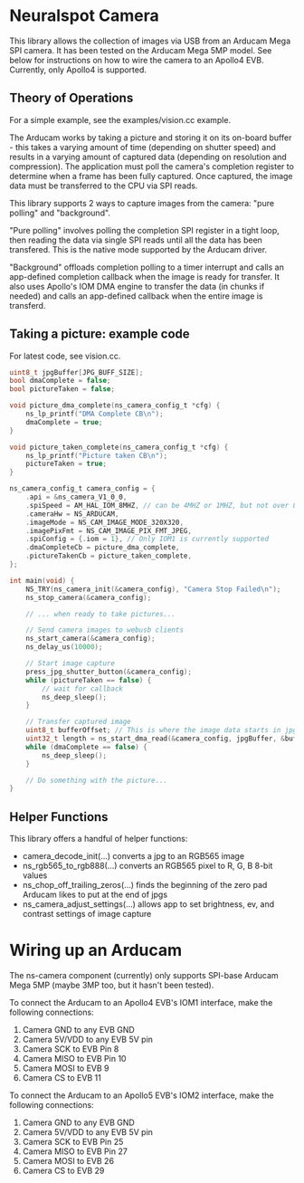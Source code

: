 # Neuralspot Camera
This library allows the collection of images via USB from an Arducam Mega SPI camera. It has been tested on the Arducam Mega 5MP model. See below for instructions on how to wire the camera to an Apollo4 EVB. Currently, only Apollo4 is supported.

## Theory of Operations
For a simple example, see the examples/vision.cc example.

The Arducam works by taking a picture and storing it on its on-board buffer - this takes a varying amount of time (depending on shutter speed) and results in a varying amount of captured data (depending on resolution and compression). The application must poll the camera's completion register to determine when a frame has been fully captured. Once captured, the image data must be transferred to the CPU via SPI reads.

This library supports 2 ways to capture images from the camera: "pure polling" and "background".

"Pure polling" involves polling the completion SPI register in a tight loop, then reading the data via single SPI reads until all the data has been transfered. This is the native mode supported by the Arducam driver.

"Background" offloads completion polling to a timer interrupt and calls an app-defined completion callback when the image is ready for transfer. It also uses Apollo's IOM DMA engine to transfer the data (in chunks if needed) and calls an app-defined callback when the entire image is transferd.

## Taking a picture: example code
For latest code, see vision.cc.

```c
uint8_t jpgBuffer[JPG_BUFF_SIZE];
bool dmaComplete = false;
bool pictureTaken = false;

void picture_dma_complete(ns_camera_config_t *cfg) {
    ns_lp_printf("DMA Complete CB\n");
    dmaComplete = true;
}

void picture_taken_complete(ns_camera_config_t *cfg) {
    ns_lp_printf("Picture taken CB\n");
    pictureTaken = true;
}

ns_camera_config_t camera_config = {
    .api = &ns_camera_V1_0_0,
    .spiSpeed = AM_HAL_IOM_8MHZ, // can be 4MHZ or 1MHZ, but not over 8MHZ
    .cameraHw = NS_ARDUCAM,
    .imageMode = NS_CAM_IMAGE_MODE_320X320,
    .imagePixFmt = NS_CAM_IMAGE_PIX_FMT_JPEG,
    .spiConfig = {.iom = 1}, // Only IOM1 is currently supported
    .dmaCompleteCb = picture_dma_complete,
    .pictureTakenCb = picture_taken_complete,
};

int main(void) {
    NS_TRY(ns_camera_init(&camera_config), "Camera Stop Failed\n");
    ns_stop_camera(&camera_config);

    // ... when ready to take pictures...

    // Send camera images to webusb clients
    ns_start_camera(&camera_config);
    ns_delay_us(10000);

    // Start image capture
    press_jpg_shutter_button(&camera_config);
    while (pictureTaken == false) {
        // wait for callback
        ns_deep_sleep();
    }

    // Transfer captured image
    uint8_t bufferOffset; // This is where the image data starts in jpgBuffer, will be 1 for jpg, 0 for anything else
    uint32_t length = ns_start_dma_read(&camera_config, jpgBuffer, &bufferOffset, JPG_BUFF_SIZE);
    while (dmaComplete == false) {
        ns_deep_sleep();
    }

    // Do something with the picture...
}
```

## Helper Functions
This library offers a handful of helper functions:
- camera_decode_init(...) converts a jpg to an RGB565 image
- ns_rgb565_to_rgb888(...) converts an RGB565 pixel to R, G, B 8-bit values
- ns_chop_off_trailing_zeros(...) finds the beginning of the zero pad Arducam likes to put at the end of jpgs
- ns_camera_adjust_settings(...) allows app to set brightness, ev, and contrast settings of image capture


# Wiring up an Arducam

The ns-camera component (currently) only supports SPI-base Arducam Mega 5MP (maybe 3MP too, but it hasn't been tested).

To connect the Arducam to an Apollo4 EVB's IOM1 interface, make the following connections:

1. Camera GND to any EVB GND
2. Camera 5V/VDD to any EVB 5V pin
3. Camera SCK to EVB Pin 8
4. Camera MISO to EVB Pin 10
5. Camera MOSI to EVB 9
6. Camera CS to EVB 11

To connect the Arducam to an Apollo5 EVB's IOM2 interface, make the following connections:

1. Camera GND to any EVB GND
2. Camera 5V/VDD to any EVB 5V pin
3. Camera SCK to EVB Pin 25
4. Camera MISO to EVB Pin 27
5. Camera MOSI to EVB 26
6. Camera CS to EVB 29
